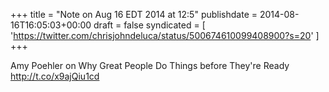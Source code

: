 +++
title = "Note on Aug 16 EDT 2014 at 12:5"
publishdate = 2014-08-16T16:05:03+00:00
draft = false
syndicated = [ 'https://twitter.com/chrisjohndeluca/status/500674610099408900?s=20' ]
+++

Amy Poehler on Why Great People Do Things before They're Ready http://t.co/x9ajQiu1cd
